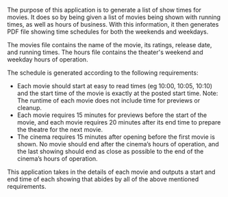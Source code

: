 The purpose of this application is to generate a list of show times for movies.
It does so by being given a list of movies being shown with running times, as well as hours of business.
With this information, it then generates PDF file showing time schedules for both the weekends and weekdays.

The movies file contains the name of the movie, its ratings, release date, and running times.
The hours file contains the theater's weekend and weekday hours of operation.
 
The schedule is generated according to the following requirements:
* Each movie should start at easy to read times (eg 10:00, 10:05, 10:10) and the start time of the movie is exactly at the posted start time. Note: The runtime of each movie does not include time for previews or cleanup.
* Each movie requires 15 minutes for previews before the start of the movie, and each movie requires 20 minutes after its end time to prepare the theatre for the next movie. 
* The cinema requires 15 minutes after opening before the first movie is shown. No movie should end after the cinema’s hours of operation, and the last showing should end as close as possible to the end of the cinema’s hours of operation. 
 
This application takes in the details of each movie and outputs a start and end time of each showing that abides by all of the above mentioned requirements. 